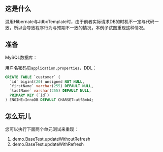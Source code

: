 ## 这是什么

混用Hibernate与JdbcTemplate时，由于前者实际请求DB的时机不一定与代码一致，所以会导致程序行为与预期不一致的情况，本例子试图重现这种情况。

## 准备

MySQL数据库：

用户名密码见`application.properties`，DDL：

```sql
CREATE TABLE `customer` (
  `id` bigint(20) unsigned NOT NULL,
  `firstName` varchar(255) DEFAULT NULL,
  `lastName` varchar(255) DEFAULT NULL,
  PRIMARY KEY (`id`)
) ENGINE=InnoDB DEFAULT CHARSET=utf8mb4;
```

## 怎么玩儿
您可以执行下面两个单元测试来重现：

1. demo.BaseTest.updateWithoutRefresh
2. demo.BaseTest.updateWithRefresh